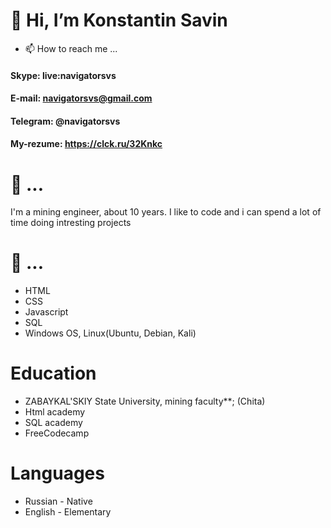 # 👋 Hi, I’m Konstantin Savin



- 📫 How to reach me ...

#### Skype: live:navigatorsvs
#### E-mail: navigatorsvs@gmail.com
#### Telegram: @navigatorsvs
#### My-rezume: https://clck.ru/32Knkc

# 👀 ...

I'm a mining engineer, about 10 years. I like to code and i can spend a lot of time doing intresting projects


# 🌱 ... 

* HTML
* CSS
* Javascript
* SQL
* Windows OS, Linux(Ubuntu, Debian, Kali)

# Education

* ZABAYKAL'SKIY State University, mining faculty**; (Chita)
* Html academy
* SQL academy
* FreeCodecamp


# Languages

* Russian - Native
* English - Elementary
